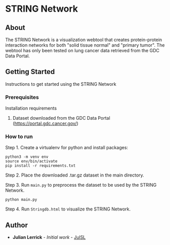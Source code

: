 # STRING Network

## About

The STRING Network is a visualization webtool that creates protein-protein interaction networks for both "solid tissue normal" and "primary tumor". The webtool has only been tested on lung cancer data retrieved from the GDC Data Portal.


## Getting Started

Instructions to get started using the STRING Network

### Prerequisites

Installation requirements

1. Dataset downloaded from the GDC Data Portal (https://portal.gdc.cancer.gov/)

### How to run

Step 1. Create a virtualenv for python and install packages:

```
python3 -m venv env
source env/bin/activate
pip install -r requirements.txt
```

Step 2. Place the downloaded .tar.gz dataset in the main directory.

Step 3. Run ``main.py`` to preprocess the dataset to be used by the STRING Network.

```
python main.py
```

Step 4. Run ``Stringdb.html`` to visualize the STRING Network.

## Author

* **Julian Lerrick** - *Initial work* - [JulSL](https://github.com/JulSL)

